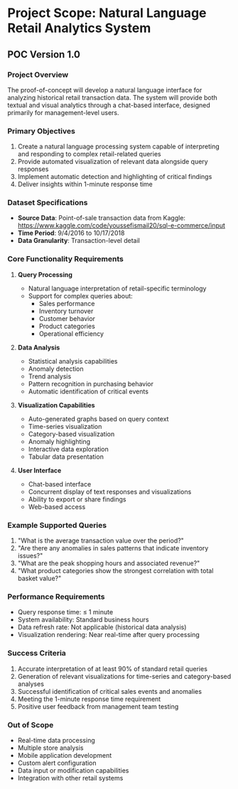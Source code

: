 # Project Scope: Natural Language Retail Analytics System
## POC Version 1.0

### Project Overview
The proof-of-concept will develop a natural language interface for analyzing historical retail transaction data. The system will provide both textual and visual analytics through a chat-based interface, designed primarily for management-level users.

### Primary Objectives
1. Create a natural language processing system capable of interpreting and responding to complex retail-related queries
2. Provide automated visualization of relevant data alongside query responses
3. Implement automatic detection and highlighting of critical findings
4. Deliver insights within 1-minute response time

### Dataset Specifications
- **Source Data**: Point-of-sale transaction data from Kaggle: https://www.kaggle.com/code/youssefismail20/sql-e-commerce/input
- **Time Period**: 9/4/2016 to 10/17/2018
- **Data Granularity**: Transaction-level detail


### Core Functionality Requirements
1. **Query Processing**
   - Natural language interpretation of retail-specific terminology
   - Support for complex queries about:
     - Sales performance
     - Inventory turnover
     - Customer behavior
     - Product categories
     - Operational efficiency

2. **Data Analysis**
   - Statistical analysis capabilities
   - Anomaly detection
   - Trend analysis
   - Pattern recognition in purchasing behavior
   - Automatic identification of critical events

3. **Visualization Capabilities**
   - Auto-generated graphs based on query context
   - Time-series visualization
   - Category-based visualization
   - Anomaly highlighting
   - Interactive data exploration
   - Tabular data presentation

4. **User Interface**
   - Chat-based interface
   - Concurrent display of text responses and visualizations
   - Ability to export or share findings
   - Web-based access

### Example Supported Queries
1. "What is the average transaction value over the period?"
2. "Are there any anomalies in sales patterns that indicate inventory issues?"
3. "What are the peak shopping hours and associated revenue?"
4. "What product categories show the strongest correlation with total basket value?"

### Performance Requirements
- Query response time: ≤ 1 minute
- System availability: Standard business hours
- Data refresh rate: Not applicable (historical data analysis)
- Visualization rendering: Near real-time after query processing

### Success Criteria
1. Accurate interpretation of at least 90% of standard retail queries
2. Generation of relevant visualizations for time-series and category-based analyses
3. Successful identification of critical sales events and anomalies
4. Meeting the 1-minute response time requirement
5. Positive user feedback from management team testing

### Out of Scope
- Real-time data processing
- Multiple store analysis
- Mobile application development
- Custom alert configuration
- Data input or modification capabilities
- Integration with other retail systems